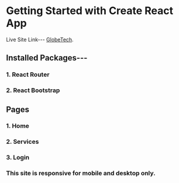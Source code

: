 # Getting Started with Create React App

Live Site Link--- [GlobeTech](https://globetech-app.netlify.app/).

## Installed Packages---

### 1. React Router

### 2. React Bootstrap

## Pages

### 1. Home

### 2. Services

### 3. Login

### This site is responsive for mobile and desktop only.
